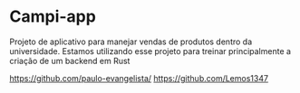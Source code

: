 # Campi-app

Projeto de aplicativo para manejar vendas de produtos dentro da universidade.
Estamos utilizando esse projeto para treinar principalmente a criação de um backend em Rust

https://github.com/paulo-evangelista/
https://github.com/Lemos1347
